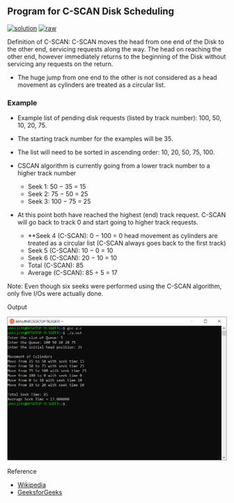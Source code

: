 ## Program for C-SCAN Disk Scheduling

[![solution](https://img.shields.io/badge/View-Solution-blue.svg?logo=appveyor&longCache=true&style=for-the-badge)](https://github.com/KTU-CSE/System-Software-lab/blob/master/cycle-3/p_10/pg_10.c)
[![raw](https://img.shields.io/badge/-raw-green.svg?logo=appveyor&longCache=true&style=for-the-badge )](https://github.com/KTU-CSE/System-Software-lab/raw/master/cycle-3/p_10/pg_10.c)

Definition of C-SCAN: C-SCAN moves the head from one end of the Disk to the other end, servicing requests along the way. The head on reaching the other end, however immediately returns to the beginning of the Disk without servicing any requests on the return.

- The huge jump from one end to the other is not considered as a head movement as cylinders are treated as a circular list.

### Example

- Example list of pending disk requests (listed by track number): 100, 50, 10, 20, 75.
    
- The starting track number for the examples will be 35.
    
- The list will need to be sorted in ascending order: 10, 20, 50, 75, 100.

- CSCAN algorithm is currently going from a lower track number to a higher track number
    - Seek 1: 50 − 35 = 15
    - Seek 2: 75 − 50 = 25
    - Seek 3: 100 − 75 = 25

- At this point both have reached the highest (end) track request. C-SCAN will go back to track 0 and start going to higher track requests. 
    - **Seek 4 (C-SCAN): 0 − 100 = 0 head movement as cylinders are treated as a circular list (C-SCAN always goes back to the first track)
    - Seek 5 (C-SCAN): 10 − 0 = 10
    - Seek 6 (C-SCAN): 20 − 10 = 10
    - Total (C-SCAN): 85
    - Average (C-SCAN): 85 ÷ 5 = 17

Note: Even though six seeks were performed using the C-SCAN algorithm, only five I/Os were actually done. 

Output

![output_img](/out_img/p_10_out.jpg)

Reference

- [Wikipedia](https://en.wikipedia.org/wiki/Elevator_algorithm)
- [GeeksforGeeks](https://www.geeksforgeeks.org/operating-system-page-replacement-algorithm/)
